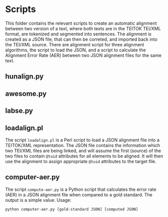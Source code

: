 # Scripts

This folder contains the relevant scripts to create an automatic alignment between two version of a text, 
where both texts are in the TEITOK TEI/XML format, are tokenized and segmented into sentences. The alignment
is created as a JSON file, that can then be correted, and imported back into the TEI/XML source. There are 
alignment script for three alignment algorithms, the script to load the JSON, and a script to calculate the 
Alignment Error Rate (AER) between two JSON alignment files for the same text.

## hunalign.py

## awesome.py

## labse.py

## loadalign.pl

The script `loadalign.pl` is a Perl script to load a JSON alignment file into a TEITOK/XML representation. The JSON 
file contains the information which two TEI/XML files are being linked, and will assume the first (source) of the two files
to contain `@tuid` attributes for all elements to be aligned. It will then use the alignment to assign appropriate `@tuid` attributes to the target file.

## computer-aer.py

The script `compute-aer.py` is a Python script that calculates the error rate (AER) in a JSON alignment file when
compared to a gold standard. The output is a simple value. Usage:

```python computer-aer.py [gold-standard JSON] [computed JSON]```